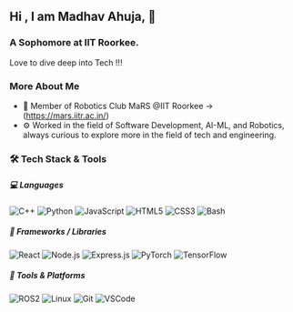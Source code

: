 ## Hi , I am Madhav Ahuja, 👋
### A Sophomore at IIT Roorkee. 

Love to dive deep into Tech !!!
<BR>
### More About Me

- 🤖 Member of Robotics Club MaRS @IIT Roorkee -> (https://mars.iitr.ac.in/)
- ⚙️ Worked in the field of Software Development, AI-ML, and Robotics, always curious to explore more in the field of tech and engineering.



### 🛠️ Tech Stack & Tools

##### 💻 Languages
![C++](https://img.shields.io/badge/C++-00599C?style=flat&logo=c%2B%2B&logoColor=white)
![Python](https://img.shields.io/badge/Python-3776AB?style=flat&logo=python&logoColor=white)
![JavaScript](https://img.shields.io/badge/JavaScript-F7DF1E?style=flat&logo=javascript&logoColor=black)
![HTML5](https://img.shields.io/badge/HTML5-E34F26?style=flat&logo=html5&logoColor=white)
![CSS3](https://img.shields.io/badge/CSS3-1572B6?style=flat&logo=css3&logoColor=white)
![Bash](https://img.shields.io/badge/Bash-121011?style=flat&logo=gnu-bash&logoColor=white)

##### 🚀 Frameworks / Libraries
![React](https://img.shields.io/badge/React-20232A?style=flat&logo=react&logoColor=61DAFB)
![Node.js](https://img.shields.io/badge/Node.js-43853D?style=flat&logo=node-dot-js&logoColor=white)
![Express.js](https://img.shields.io/badge/Express.js-404D59?style=flat&logo=express&logoColor=white)
![PyTorch](https://img.shields.io/badge/PyTorch-EE4C2C?style=flat&logo=pytorch&logoColor=white)
![TensorFlow](https://img.shields.io/badge/TensorFlow-FF6F00?style=flat&logo=tensorflow&logoColor=white)

##### 🤖 Tools & Platforms
![ROS2](https://img.shields.io/badge/ROS2-22314e?style=flat&logo=ros&logoColor=white)
![Linux](https://img.shields.io/badge/Linux-FCC624?style=flat&logo=linux&logoColor=black)
![Git](https://img.shields.io/badge/Git-F05032?style=flat&logo=git&logoColor=white)
![VSCode](https://img.shields.io/badge/VSCode-007ACC?style=flat&logo=visual-studio-code&logoColor=white)

<!--
### My Profile

![Profile Views](https://komarev.com/ghpvc/?username=Madhav64OP&label=Profile%20views&color=0e75b6&style=flat)
[![GitHub followers](https://img.shields.io/github/followers/Madhav64OP.svg?style=social&label=Follow&maxAge=2592000)](https://github.com/YOUR_USERNAME?tab=followers)
<br>


<p align="left">
  <img src="https://github-readme-streak-stats.herokuapp.com/?user=Madhav64OP&theme=radical" alt="streak" />
</p>

<p align="left">
  <img src="https://github-readme-stats.vercel.app/api/top-langs/?username=Madhav64OP&layout=compact&theme=radical" />
</p>
-->



<!--
**Madhav64OP/Madhav64OP** is a ✨ _special_ ✨ repository because its `README.md` (this file) appears on your GitHub profile.

Here are some ideas to get you started:

- 🔭 I’m currently working on ...
- 🌱 I’m currently learning ...
- 👯 I’m looking to collaborate on ...
- 🤔 I’m looking for help with ...
- 💬 Ask me about ...
- 📫 How to reach me: ...
- 😄 Pronouns: ...
- ⚡ Fun fact: ...
-->
